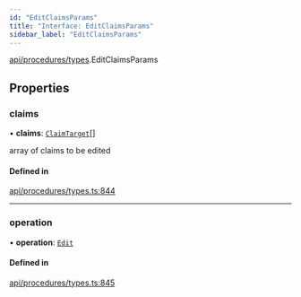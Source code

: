 ```yaml
---
id: "EditClaimsParams"
title: "Interface: EditClaimsParams"
sidebar_label: "EditClaimsParams"
---
```


[api/procedures/types](../../../../../modules/API/Procedures/Types/Types.md).EditClaimsParams

## Properties

### claims

• **claims**: [`ClaimTarget`](../../../Entities/Types/ClaimTarget/ClaimTarget.md)[]

array of claims to be edited

#### Defined in

[api/procedures/types.ts:844](https://github.com/PolymeshAssociation/polymesh-sdk/blob/8a9e72221/src/api/procedures/types.ts#L844)

___

### operation

• **operation**: [`Edit`](../../../../../enums/API/Procedures/Types/ClaimOperation/ClaimOperation.md#edit)

#### Defined in

[api/procedures/types.ts:845](https://github.com/PolymeshAssociation/polymesh-sdk/blob/8a9e72221/src/api/procedures/types.ts#L845)
